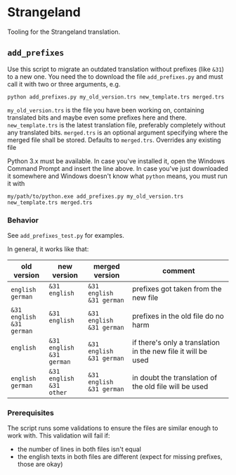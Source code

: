 # Strangeland

Tooling for the Strangeland translation.

## `add_prefixes`

Use this script to migrate an outdated translation without prefixes (like `&31`) to a new one. You need the to download
the file `add_prefixes.py` and must call it with two or three arguments, e.g.

```shell
python add_prefixes.py my_old_version.trs new_template.trs merged.trs
```

`my_old_version.trs` is the file you have been working on, containing translated bits and maybe even some prefixes here
and there.
`new_template.trs` is the latest translation file, preferably completely without any translated bits.
`merged.trs` is an optional argument specifying where the merged file shall be stored. Defaults to `merged.trs`.
Overrides any existing file

Python 3.x must be available. In case you've installed it, open the Windows Command Prompt and insert the line above. In
case you've just downloaded it somewhere and Windows doesn't know what `python` means, you must run it with

```shell
my/path/to/python.exe add_prefixes.py my_old_version.trs new_template.trs merged.trs
```

### Behavior

See `add_prefixes_test.py` for examples.

In general, it works like that:

| old version | new version | merged version  | comment |
|---|---|---|---|
| `english`<br>`german`  | `&31 english`<br>` ` | `&31 english`<br>`&31 german` | prefixes got taken from the new file
| `&31 english`<br>`&31 german`  | `&31 english`<br>` ` | `&31 english`<br>`&31 german` | prefixes in the old file do no harm
| `english`<br>` ` | `&31 english`<br>`&31 german` | `&31 english`<br>`&31 german` | if there's only a translation in the new file it will be used
| `english`<br>`german` | `&31 english`<br>`&31 other` | `&31 english`<br>`&31 german` | in doubt the translation of the old file will be used

### Prerequisites

The script runs some validations to ensure the files are similar enough to work with. This validation will fail if:

- the number of lines in both files isn't equal
- the english texts in both files are different (expect for missing prefixes, those are okay)


